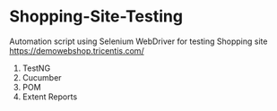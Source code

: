 # Shopping-Site-Testing
Automation script using Selenium WebDriver for testing Shopping site https://demowebshop.tricentis.com/
1. TestNG
2. Cucumber
3. POM
4. Extent Reports
